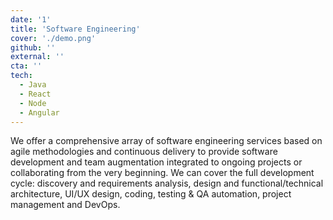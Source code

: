 ```yaml
---
date: '1'
title: 'Software Engineering'
cover: './demo.png'
github: ''
external: ''
cta: ''
tech:
  - Java
  - React
  - Node
  - Angular
---
```


We offer a comprehensive array of software engineering services based on agile methodologies and continuous delivery to provide software development and team augmentation integrated to ongoing projects or collaborating from the very beginning. We can cover the full development cycle: discovery and requirements analysis, design and functional/technical architecture, UI/UX design, coding, testing & QA automation, project management and DevOps.

